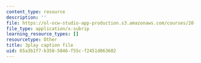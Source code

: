 ```yaml
---
content_type: resource
description: ''
file: https://ol-ocw-studio-app-production.s3.amazonaws.com/courses/20-219-becoming-the-next-bill-nye-writing-and-hosting-the-educational-show-january-iap-2015/65a3b1f7b3585846f55cf2451d063602_5eF2qCWtifM.srt
file_type: application/x-subrip
learning_resource_types: []
resourcetype: Other
title: 3play caption file
uid: 65a3b1f7-b358-5846-f55c-f2451d063602
---
```


